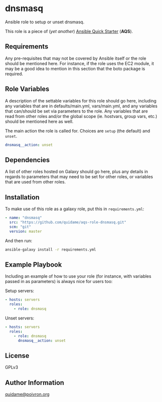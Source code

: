 # dnsmasq

Ansible role to setup or unset dnsmasq.

This role is a piece of (*yet another*)
[Ansible Quick Starter](/aqs-common) (**AQS**).

## Requirements

Any pre-requisites that may not be covered by Ansible itself or the role should be mentioned here. For instance, if the role uses the EC2 module, it may be a good idea to mention in this section that the boto package is required.

## Role Variables

A description of the settable variables for this role should go here, including any variables that are in defaults/main.yml, vars/main.yml, and any variables that can/should be set via parameters to the role. Any variables that are read from other roles and/or the global scope (ie. hostvars, group vars, etc.) should be mentioned here as well.

The main action the role is called for. Choices are `setup` (the default) and
`unset`.
```yaml
dnsmasq__action: unset
```

## Dependencies

A list of other roles hosted on Galaxy should go here, plus any details in regards to parameters that may need to be set for other roles, or variables that are used from other roles.

## Installation

To make use of this role as a galaxy role, put this in `requirements.yml`:

```yaml
- name: "dnsmasq"
  src: "https://github.com/quidame/aqs-role-dnsmasq.git"
  scm: "git"
  version: master
```

And then run:

```bash
ansible-galaxy install -r requirements.yml
```

## Example Playbook

Including an example of how to use your role (for instance, with variables passed in as parameters) is always nice for users too:

Setup servers:
```yaml
- hosts: servers
  roles:
    - role: dnsmasq
```

Unset servers:
```yaml
- hosts: servers
  roles:
    - role: dnsmasq
      dnsmasq__action: unset
```

## License

GPLv3

## Author Information

<quidame@poivron.org>